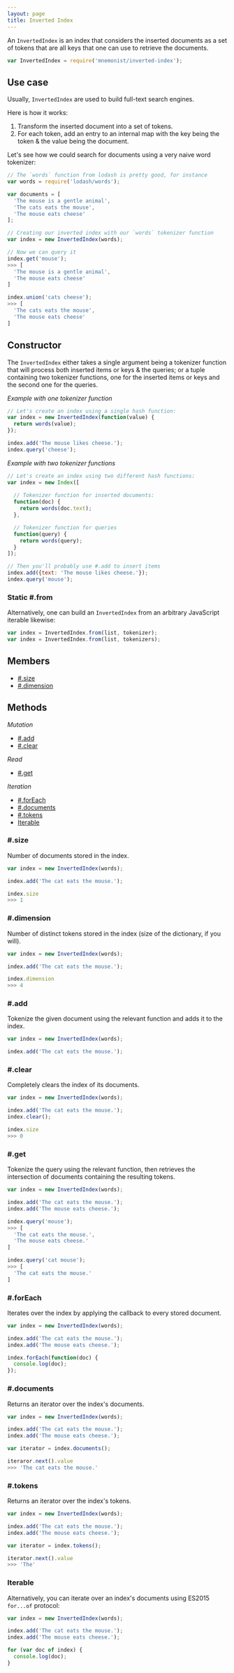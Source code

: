 ```yaml
---
layout: page
title: Inverted Index
---
```


An `InvertedIndex` is an index that considers the inserted documents as a set of tokens that are all keys that one can use to retrieve the documents.

```js
var InvertedIndex = require('mnemonist/inverted-index');
```

## Use case

Usually, `InvertedIndex` are used to build full-text search engines.

Here is how it works:

1. Transform the inserted document into a set of tokens.
2. For each token, add an entry to an internal map with the key being the token & the value being the document.

Let's see how we could search for documents using a very naive word tokenizer:

```js
// The `words` function from lodash is pretty good, for instance
var words = require('lodash/words');

var documents = [
  'The mouse is a gentle animal',
  'The cats eats the mouse',
  'The mouse eats cheese'
];

// Creating our inverted index with our `words` tokenizer function
var index = new InvertedIndex(words);

// Now we can query it
index.get('mouse');
>>> [
  'The mouse is a gentle animal',
  'The mouse eats cheese'
]

index.union('cats cheese');
>>> [
  'The cats eats the mouse',
  'The mouse eats cheese'
]
```

<!-- If you need more to retrieve more information about the indexed documents such as occurrences, positions etc., check out the [`SearchIndex`]({{ site.baseurl }}/search-index). -->

## Constructor

The `InvertedIndex` either takes a single argument being a tokenizer function that will process both inserted items or keys & the queries; or a tuple containing two tokenizer functions, one for the inserted items or keys and the second one for the queries.

*Example with one tokenizer function*

```js
// Let's create an index using a single hash function:
var index = new InvertedIndex(function(value) {
  return words(value);
});

index.add('The mouse likes cheese.');
index.query('cheese');
```

*Example with two tokenizer functions*

```js
// Let's create an index using two different hash functions:
var index = new Index([
  
  // Tokenizer function for inserted documents:
  function(doc) {
    return words(doc.text);
  },

  // Tokenizer function for queries
  function(query) {
    return words(query);
  }
]);

// Then you'll probably use #.add to insert items
index.add({text: 'The mouse likes cheese.'});
index.query('mouse');
```

### Static #.from

Alternatively, one can build an `InvertedIndex` from an arbitrary JavaScript iterable likewise:

```js
var index = InvertedIndex.from(list, tokenizer);
var index = InvertedIndex.from(list, tokenizers);
```

## Members

* [#.size](#size)
* [#.dimension](#dimension)

## Methods

*Mutation*

* [#.add](#add)
* [#.clear](#clear)

*Read*

* [#.get](#get)

*Iteration*

* [#.forEach](#foreach)
* [#.documents](#documents)
* [#.tokens](#tokens)
* [Iterable](#iterable)

### #.size

Number of documents stored in the index.

```js
var index = new InvertedIndex(words);

index.add('The cat eats the mouse.');

index.size
>>> 1
```

### #.dimension

Number of distinct tokens stored in the index (size of the dictionary, if you will).

```js
var index = new InvertedIndex(words);

index.add('The cat eats the mouse.');

index.dimension
>>> 4
```

### #.add

Tokenize the given document using the relevant function and adds it to the index.

```js
var index = new InvertedIndex(words);

index.add('The cat eats the mouse.');
```

### #.clear

Completely clears the index of its documents.

```js
var index = new InvertedIndex(words);

index.add('The cat eats the mouse.');
index.clear();

index.size
>>> 0
```

### #.get

Tokenize the query using the relevant function, then retrieves the intersection of documents containing the resulting tokens.

```js
var index = new InvertedIndex(words);

index.add('The cat eats the mouse.');
index.add('The mouse eats cheese.');

index.query('mouse');
>>> [
  'The cat eats the mouse.',
  'The mouse eats cheese.'
]

index.query('cat mouse');
>>> [
  'The cat eats the mouse.'
]
```

### #.forEach

Iterates over the index by applying the callback to every stored document.

```js
var index = new InvertedIndex(words);

index.add('The cat eats the mouse.');
index.add('The mouse eats cheese.');

index.forEach(function(doc) {
  console.log(doc);
});
```

### #.documents

Returns an iterator over the index's documents.

```js
var index = new InvertedIndex(words);

index.add('The cat eats the mouse.');
index.add('The mouse eats cheese.');

var iterator = index.documents();

iteraror.next().value
>>> 'The cat eats the mouse.'
```

### #.tokens

Returns an iterator over the index's tokens.

```js
var index = new InvertedIndex(words);

index.add('The cat eats the mouse.');
index.add('The mouse eats cheese.');

var iterator = index.tokens();

iterator.next().value
>>> 'The'
```

### Iterable

Alternatively, you can iterate over an index's documents using ES2015 `for...of` protocol:

```js
var index = new InvertedIndex(words);

index.add('The cat eats the mouse.');
index.add('The mouse eats cheese.');

for (var doc of index) {
  console.log(doc);
}
```

